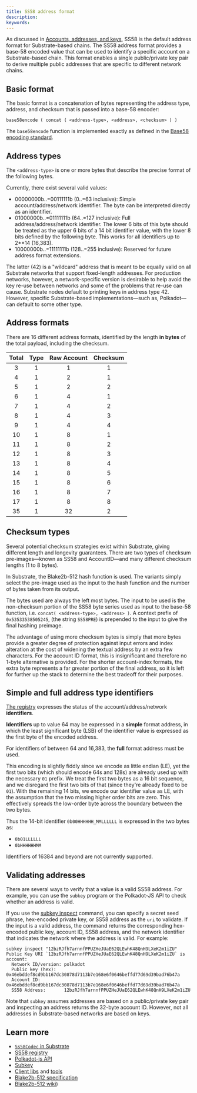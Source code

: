 ```yaml
---
title: SS58 address format
description:
keywords:
---
```


As discussed in [Accounts, addresses, and keys](/main-docs/fundamentals/accounts-addresses-keys/), SS58 is the default address format for Substrate-based chains.
The SS58 address format provides a base-58 encoded value that can be used to identify a specific account on a Substrate-based chain.
This format enables a single public/private key pair to derive multiple public addresses that are specific to different network chains.

## Basic format

The basic format is a concatenation of bytes representing the address type, address, and checksum that is passed into a base-58 encoder:

```text
base58encode ( concat ( <address-type>, <address>, <checksum> ) )
```

The `base58encode` function is implemented exactly as defined in the [Base58 encoding standard](https://en.wikipedia.org/wiki/Base58).

## Address types

The `<address-type>` is one or more bytes that describe the precise format of the following bytes.

Currently, there exist several valid values:

* 00000000b..=00111111b (0..=63 inclusive): Simple account/address/network identifier.
  The byte can be interpreted directly as an identifier.
* 01000000b..=01111111b (64..=127 inclusive): Full address/address/network identifier.
  The lower 6 bits of this byte should be treated as the upper 6 bits of a 14 bit identifier value, with the lower 8 bits defined by the following byte.
  This works for all identifiers up to 2\*\*14 (16,383).
* 10000000b..=11111111b (128..=255 inclusive): Reserved for future address format extensions.

The latter (42) is a "wildcard" address that is meant to be equally valid on all Substrate networks that support fixed-length addresses.
For production networks, however, a network-specific version is desirable to help avoid the key re-use between networks and some of the problems that re-use can cause.
Substrate nodes default to printing keys in address type 42.
However, specific Substrate-based implementations—such as, Polkadot—can default to some other type.

## Address formats

There are 16 different address formats, identified by the length **in bytes** of the total payload, including the checksum.

| Total | Type | Raw Account | Checksum |
| :---: | :--: | :---------: | :------: |
|   3   |  1   |      1      |    1     |
|   4   |  1   |      2      |    1     |
|   5   |  1   |      2      |    2     |
|   6   |  1   |      4      |    1     |
|   7   |  1   |      4      |    2     |
|   8   |  1   |      4      |    3     |
|   9   |  1   |      4      |    4     |
|  10   |  1   |      8      |    1     |
|  11   |  1   |      8      |    2     |
|  12   |  1   |      8      |    3     |
|  13   |  1   |      8      |    4     |
|  14   |  1   |      8      |    5     |
|  15   |  1   |      8      |    6     |
|  16   |  1   |      8      |    7     |
|  17   |  1   |      8      |    8     |
|  35   |  1   |     32      |    2     |

## Checksum types

Several potential checksum strategies exist within Substrate, giving different length and longevity guarantees.
There are two types of checksum pre-images—known as SS58 and AccountID—and many different checksum lengths (1 to 8 bytes).

In Substrate, the Blake2b-512 hash function is used.
The variants simply select the pre-image used as the input to the hash function and the number of bytes taken from its output.

The bytes used are always the left most bytes.
The input to be used is the non-checksum portion of the SS58 byte series used as input to the base-58 function, i.e. `concat( <address-type>, <address> )`.
A context prefix of `0x53533538505245`, (the string `SS58PRE`) is prepended to the input to give the final hashing preimage.

The advantage of using more checksum bytes is simply that more bytes provide a greater degree of protection against input errors and index alteration at the cost of widening the textual address by an extra few characters.
For the account ID format, this is insignificant and therefore no 1-byte alternative is provided.
For the shorter account-index formats, the extra byte represents a far greater portion of the final address, so it is left for further up the stack to determine the best tradeoff for their purposes.

## Simple and full address type identifiers

[The registry](https://github.com/paritytech/ss58-registry) expresses the status of the account/address/network **identifiers**.

**Identifiers** up to value 64 may be expressed in a **simple** format address, in which the least significant byte (LSB) of the identifier value is expressed as the first byte of the encoded address.

For identifiers of between 64 and 16,383, the **full** format address must be used.

This encoding is slightly fiddly since we encode as little endian (LE), yet the first two bits (which should encode 64s and 128s) are already used up with the necessary `01` prefix.
We treat the first two bytes as a 16 bit sequence, and we disregard the first two bits of that (since they're already fixed to be `01`).
With the remaining 14 bits, we encode our identifier value as LE, with the assumption that the two missing higher order bits are zero.
This effectively spreads the low-order byte across the boundary between the two bytes.

Thus the 14-bit identifier `0b00HHHHHH_MMLLLLLL` is expressed in the two bytes as:

- `0b01LLLLLL`
- `0bHHHHHHMM`

Identifiers of 16384 and beyond are not currently supported.

## Validating addresses

There are several ways to verify that a value is a valid SS58 address.
For example, you can use the `subkey` program or the Polkadot-JS API to check whether an address is valid.

If you use the [subkey inspect](/reference/command-line-tools/subkey#subkey-inspect) command, you can specify a secret seed phrase, hex-encoded private key, or SS58 address as the `uri` to validate.
If the input is a valid address, the command returns the corresponding hex-encoded public key, account ID, SS58 address, and the network identifier that indicates the network where the address is valid.
For example:

```shell
subkey inspect "12bzRJfh7arnnfPPUZHeJUaE62QLEwhK48QnH9LXeK2m1iZU"
Public Key URI `12bzRJfh7arnnfPPUZHeJUaE62QLEwhK48QnH9LXeK2m1iZU` is account:
  Network ID/version: polkadot
  Public key (hex):   0x46ebddef8cd9bb167dc30878d7113b7e168e6f0646beffd77d69d39bad76b47a
  Account ID:         0x46ebddef8cd9bb167dc30878d7113b7e168e6f0646beffd77d69d39bad76b47a
  SS58 Address:       12bzRJfh7arnnfPPUZHeJUaE62QLEwhK48QnH9LXeK2m1iZU
```

Note that `subkey` assumes addresses are based on a public/private key pair and inspecting an address returns the 32-byte account ID.
However, not all addresses in Substrate-based networks are based on keys.

## Learn more

* [`Ss58Codec` in Substrate](https://paritytech.github.io/substrate/master/sp_core/crypto/trait.Ss58Codec.html)
* [SS58 registry](https://github.com/paritytech/ss58-registry)
* [Polkadot-js API](https://github.com/polkadot-js/api)
* [Subkey](/reference/command-line-tools/subkey)
* [Client libs](https://substrate.io/ecosystem/resources/awesome-substrate/#client-libraries) and [tools](https://substrate.io/ecosystem/resources/awesome-substrate/#tools)
* [Blake2b-512 specification](https://datatracker.ietf.org/doc/html/rfc7693)
* [Blake2b-512 wiki](<https://en.wikipedia.org/wiki/BLAKE_(hash_function)>))